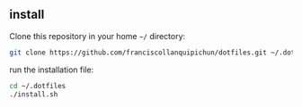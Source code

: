 ## install

Clone this repository in your home `~/` directory:

```bash
git clone https://github.com/franciscollanquipichun/dotfiles.git ~/.dotfiles
```

run the installation file:

```bash
cd ~/.dotfiles
./install.sh
```